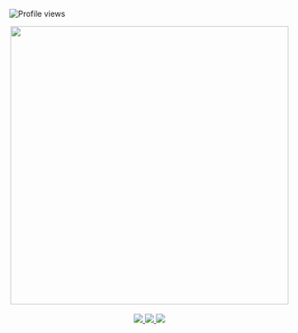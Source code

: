 ![Profile views](https://gpvc.arturio.dev/sandyrodriguesjs)

<div align="center">
  <a href="![welcome!_page-0001](https://github.com/sandyrodriguesjs/sandyrodriguesjs/assets/122131843/31c0ada3-e6ba-46ee-8357-62ca27cdc7dd)">
    <img src="Welcome.png" width="500">
  </a>
</div>
<br>
<div align="center">
  <a href="https://github.com/sandyrodriguesjs" target="_blank">
    <img src="https://img.shields.io/badge/GitHub-100000?style=for-the-badge&logo=github&logoColor=white" target="_blank">
  </a>
  <a href = "mailto:sandy.niic@gmail.com">
    <img src="https://img.shields.io/badge/Gmail-D14836?style=for-the-badge&logo=gmail&logoColor=white">
  </a>
  <a href="https://www.linkedin.com/in/sandy-rodrigues-do-nascimento-503459261/" target="_blank">
    <img src="https://img.shields.io/badge/-LinkedIn-%230077B5?style=for-the-badge&logo=linkedin&logoColor=white" target="_blank">
  </a>
